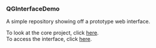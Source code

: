 ### QGInterfaceDemo
A simple repository showing off a prototype web interface.


To look at the core project, click [here](https://gitlab.cecs.anu.edu.au/u6049302/Questagame).  
To access the interface, click [here](https://cdn.rawgit.com/JackSekoranja/QGInterfaceDemo/0eae93af/index.html).
